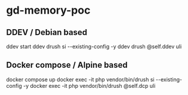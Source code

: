 # gd-memory-poc

## DDEV / Debian based

ddev start
ddev drush si --existing-config -y
ddev drush @self.ddev uli

## Docker compose / Alpine based

docker compose up
docker exec -it php vendor/bin/drush si --existing-config -y
docker exec -it php vendor/bin/drush @self.dcp uli
